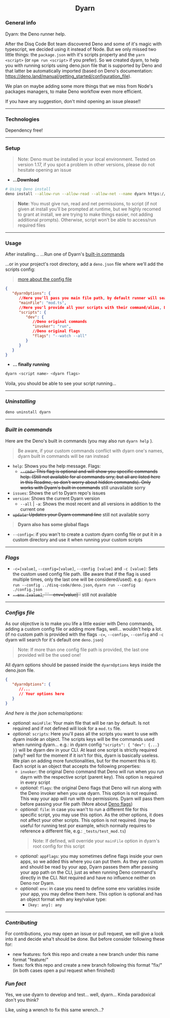 <h2 align='center'>Dyarn</h2>

### **General info**
Dyarn: the Deno runner help. 

After the Disq Code Bot team discovered Deno and some of it's magic with typescript, we decided using it instead of Node. But we only missed two little things: the ```package.json``` with it's scripts property and the ```yarn <script>``` (or ```npm run <script>``` if you prefer). So we created dyarn, to help you with running scripts using deno.json file that is supported by Deno and that latter be automatically imported (based on Deno's documentation: https://deno.land/manual/getting_started/configuration_file).

We plan on maybe adding some more things that we miss from Node's packages managers, to make Deno workflow even more efficient. 

If you have any suggestion, don't mind opening an issue please!!

---
### **Technologies**
Dependency free!

---
### **Setup**
> Note: Deno must be installed in your local environment. Tested on version 1.17, if you spot a problem in other versions, please do not hesitate opening an issue

* **...Download**
```bash 
# Using Deno install
deno install --allow-run --allow-read --allow-net --name dyarn https://deno.land/x/dyarn/mod.ts
```
> **Note**: You must give run, read and net permissions, to script (if not given at install you'll be prompted at runtime, but we highly recomed to grant at install, we are trying to make things easier, not adding additional prompts). Otherwise, script won't be able to access/run required files
---
### **Usage**
After installing... 
...Run one of Dyarn's [built-in commands](#embuilt-in-commandsem)

...or in your project's root directory, add a ```deno.json``` file where we'll add the scripts config: 

> [more about the config file](#emconfigs-fileem)

```json
{
   "dyarnOptions": {
      //Here you'll pass you main file path, by default runner will search for a "mod.ts" file in the current running directory
      "mainFile": "mod.ts",
      //Here you'l provide all your scripts with their command/alias, Deno command and Deno flags
      "scripts": {
         "dev": {
            //Deno original commands
            "invoker": "run",
            //Deno original flags
            "flags": "--watch --all"
         }
      }
   }
}

```

* **... finally running**
```bash
dyarn <script name> <dyarn flags>
```
Voila, you should be able to see your script running...

---
### *Uninstalling*
```bash
deno uninstall dyarn
```

---
### *Built in commands*
Here are the Deno's built in commands (you may also run ``dyarn help`` ). 
> Be aware, if your custom commands conflict with dyarn one's names, dyarn built in commands will be ran instead

- ``help``: Shows you the help message. Flags:
   - ~~``--cmd=``: This flag is optional and will show you specific commands help. (Still not available for al commands srry, but all are listed here in this Readme, so don't worry about hidden commands). Only works with Dyarn's built in commands~~ still unavailable sorry
- ``issues``: Shows the url to Dyarn repo's issues
- ``version``: Shows the current Dyarn version
   - ``--all`` | ``-a``: Shows the most recent and all versions in addition to the current one
- ~~``update``: Updates your Dyarn command line~~ still not available sorry

> **Dyarn also has some global flags**
- ```--config=```: if you wan't to create a custom dyarn config file or put it in a custom directory and use it when running your custom scripts

---
### *Flags*
- ``-c=[value]``, ``--config=[value]``, ``--config [value]`` and  ``-c [value]``: Sets the custom used config file path. (Be aware that if the flag is used multiple times, only the last one will be considered/used). e.g.: ``dyarn run --config ../disq-code/deno.json``, ``dyarn run --config ./config.json``
- ~~``--env [value]``, ```--env=[value]``~~ still not available 

---
### *Configs file*
As our objective is to make you life a little easier with Deno commands, adding a custom config file or adding more flags, well... wouldn't help a lot. (if no custom path is provided with the flags ``-c=``, ``--config=``, ``--config`` and  ``-c`` dyarn will search for it's default one ``deno.json``)
> Note: If more than one config file path is provided, the last one provided will be the used one!

All dyarn options should be passed inside the ```dyarnOptions``` keys inside the deno.json file. 
```json
{
   "dyarnOptions": {
      //...
      // Your options here
   }
}
```

*And here is the json schema/options:*

- *optional:* ```mainFile```: Your main file that will be ran by default. Is not required and if not defined will look for a ```mod.ts``` file.
- *optional:* ```scripts```: Here you'll pass all the scripts you want to use with dyarn inside an object. The scripts keys will be the commands used when running dyarn... e.g.: in dyarn config ```"scripts": { "dev": {...} }}``` will be dyarn dev in your CLI. At least one script is strictly required (why? well for the moment if it isn't for this, dyarn is basically useless. We plan on adding more functionalities, but for the moment this is it). Each script is an object that accepts the following properties: 
   - ```invoker```: the original Deno command that Deno will run when you run dayrn with the respective script (parent key). This option is required in every script
   - *optional:* ```flags```: the original Deno flags that Deno will run along with the Deno invoker when you use dyarn. This option is not required. This way your app will run with no permissions. Dyarn will pass them before passing your file path
   (More about [Deno flags](https://deno.land/manual@v1.17.2/getting_started/permissions))
   - *optional:* ```file```: in case you wan't to run a different file for this specific script, you may use this option. As the other options, it does not affect your other scripts. This option is not required. (may be useful for running test por example, which normally requires to reference a different file, e.g.: ```_tests/test_mod.ts```)
      > Note: If defined, will override your ```mainFile``` option in dyarn's root config for this script
   - *optional:* ```appFlags```: you may sometimes define flags inside your own apps, so we added this where you can put them. As they are custom and should be read by your app, Dyarn passes them after passing your app path on the CLI, just as when running Deno command's directly in the CLI. Not required and have no influence neither on Deno nor Dyarn.
   - *optional:* ```env```: in case you need to define some env variables inside your app, you may define them here. This option is optional and has an object format with any key/value type:
      - ```[key: any]: any```

---
### *Contributing*
For contributions, you may open an issue or pull request, we will give a look into it and decide wha't should be done. 
But before consider following these for:
- new features: fork this repo and create a new branch under this name format "feature/<feature-name>" 
- fixes: fork this repo and create a new branch following this format "fix/<fix-name>" 
(in both cases open a pul request when finished)

### *Fun fact*
Yes, we use dyarn to develop and test... well, dyarn... Kinda paradoxical don't you think?

Like, using a wrench to fix this same wrench...?